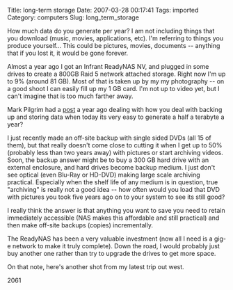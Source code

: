Title: long-term storage
Date: 2007-03-28 00:17:41
Tags: imported
Category: computers
Slug: long_term_storage


How much data do you generate per year?  I am not including things that you download (music, movies, applications, etc).  I'm referring to things you produce yourself... This could be pictures, movies, documents -- anything that if you lost it, it would be gone forever.

Almost a year ago I got an Infrant ReadyNAS NV, and plugged in some drives to create a 800GB Raid 5 network attached storage.  Right now I'm up to 9% (around 81 GB).  Most of that is taken up by my my photography -- on a good shoot I can easily fill up my 1 GB card.  I'm not up to video yet, but I can't imagine that is too much farther away.

Mark Pilgrim had a <a href="http://diveintomark.org/archives/2006/05/08/backup">post</a> a year ago dealing with how you deal with backing up and storing data when today its very easy to generate a half a terabyte a year?

I just recently made an off-site backup with single sided DVDs (all 15 of them), but that really doesn't come close to cutting it when I get up to 50% (probably less than two years away) with pictures or start archiving videos.  Soon, the backup answer might be to buy a 300 GB hard drive with an external enclosure, and hard drives become backup medium.  I just don't see optical (even Blu-Ray or HD-DVD) making large scale archiving practical.  Especially when the shelf life of any medium is in question, true "archiving" is really not a good idea -- how often would you load that DVD with pictures you took five years ago on to your system to see its still good?

I really think the answer is that anything you want to save you need to retain immediately accessible (NAS makes this affordable and still practical) and then make off-site backups (copies) incrementally.

The ReadyNAS has been a very valuable investment (now all I need is a gig-e network to make it truly complete).  Down the road, I would probably just buy another one rather than try to upgrade the drives to get more space.

On that note, here's another shot from my latest trip out west.

<div class="g2image_normal"><wpg2id>2061</wpg2id></div>
